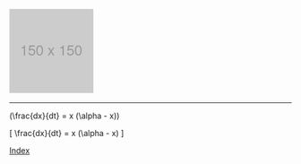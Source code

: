 
![sample image](img.png "sample")

---

\(\frac{dx}{dt} = x (\alpha - x)\)

\[
  \frac{dx}{dt} = x (\alpha - x)
\]

[Index](../)

